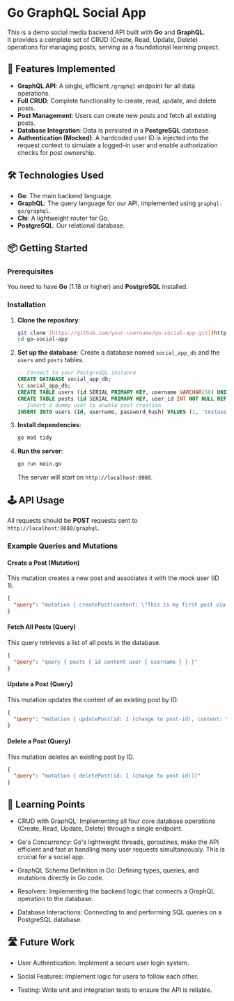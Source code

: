 # Go GraphQL Social App

This is a demo social media backend API built with **Go** and **GraphQL**. <br>
It provides a complete set of CRUD (Create, Read, Update, Delete) operations for managing posts, serving as a foundational learning project.

## 🚀 Features Implemented

* **GraphQL API**: A single, efficient `/graphql` endpoint for all data operations.
* **Full CRUD**: Complete functionality to create, read, update, and delete posts.
* **Post Management**: Users can create new posts and fetch all existing posts.
* **Database Integration**: Data is persisted in a **PostgreSQL** database.
* **Authentication (Mocked)**: A hardcoded user ID is injected into the request context to simulate a logged-in user and enable authorization checks for post ownership.

## 🛠️ Technologies Used

* **Go**: The main backend language.
* **GraphQL**: The query language for our API, implemented using `graphql-go/graphql`.
* **Chi**: A lightweight router for Go.
* **PostgreSQL**: Our relational database.

## 📦 Getting Started

### Prerequisites

You need to have **Go** (1.18 or higher) and **PostgreSQL** installed.

### Installation

1.  **Clone the repository**:
    ```bash
    git clone [https://github.com/your-username/go-social-app.git](https://github.com/your-username/go-social-app.git)
    cd go-social-app
    ```
2.  **Set up the database**:
    Create a database named `social_app_db` and the `users` and `posts` tables.
    ```sql
    -- Connect to your PostgreSQL instance
    CREATE DATABASE social_app_db;
    \c social_app_db;
    CREATE TABLE users (id SERIAL PRIMARY KEY, username VARCHAR(50) UNIQUE NOT NULL, password_hash TEXT NOT NULL);
    CREATE TABLE posts (id SERIAL PRIMARY KEY, user_id INT NOT NULL REFERENCES users(id), content TEXT NOT NULL, created_at TIMESTAMP WITH TIME ZONE DEFAULT CURRENT_TIMESTAMP);
    -- Insert a dummy user to enable post creation
    INSERT INTO users (id, username, password_hash) VALUES (1, 'testuser', 'dummypass');
    ```
3.  **Install dependencies**:
    ```bash
    go mod tidy
    ```
4.  **Run the server**:
    ```bash
    go run main.go
    ```
    The server will start on `http://localhost:8080`.

## 🕹️ API Usage

All requests should be **POST** requests sent to `http://localhost:8080/graphql`.

### Example Queries and Mutations

#### Create a Post (Mutation)

This mutation creates a new post and associates it with the mock user (ID 1).

```json
{
  "query": "mutation { createPost(content: \"This is my first post via GraphQL!\") { id content user { username } } }"
}
```

#### Fetch All Posts (Query)

This query retrieves a list of all posts in the database.

```json
{
  "query": "query { posts { id content user { username } } }"
}
```
#### Update a Post (Query)

This mutation updates the content of an existing post by ID.

```json
{
  "query": "mutation { updatePost(id: 1 (change to post-id), content: \"My post has been updated!\") { id content user { username } } }"
}
```
#### Delete a Post (Query)

This mutation deletes an existing post by ID.

```json
{
  "query": "mutation { deletePost(id: 1 (change to post-id))}"
}
```

## 📝 Learning Points

- CRUD with GraphQL: Implementing all four core database operations (Create, Read, Update, Delete) through a single endpoint.

- Go's Concurrency: Go's lightweight threads, goroutines, make the API efficient and fast at handling many user requests simultaneously. This is crucial for a social app.

- GraphQL Schema Definition in Go: Defining types, queries, and mutations directly in Go code.

- Resolvers: Implementing the backend logic that connects a GraphQL operation to the database.

- Database Interactions: Connecting to and performing SQL queries on a PostgreSQL database.

## 🛣️ Future Work

- User Authentication: Implement a secure user login system.

- Social Features: Implement logic for users to follow each other.

- Testing: Write unit and integration tests to ensure the API is reliable.
